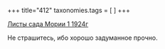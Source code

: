 +++
title="412"
taxonomies.tags = [
]
+++


[Листы сада Мории 1 1924г](/agni/1924)




Не страшитесь, ибо хорошо задуманное прочно.   


